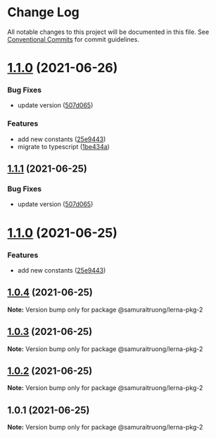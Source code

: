 # Change Log

All notable changes to this project will be documented in this file.
See [Conventional Commits](https://conventionalcommits.org) for commit guidelines.

# [1.1.0](https://github.com/samuraitruong/lerna-workspace/compare/@samuraitruong/lerna-pkg-2@1.0.4...@samuraitruong/lerna-pkg-2@1.1.0) (2021-06-26)


### Bug Fixes

* update version ([507d065](https://github.com/samuraitruong/lerna-workspace/commit/507d065ee0dfba1f45142642d15a7c2dfc810514))


### Features

* add new constants ([25e9443](https://github.com/samuraitruong/lerna-workspace/commit/25e94430b9d52e9d737d2c55398cd302a5bc83dc))
* migrate to typescript ([1be434a](https://github.com/samuraitruong/lerna-workspace/commit/1be434a1c63cf779bab1dcdd10cb3faed5625e0c))





## [1.1.1](https://github.com/samuraitruong/lerna-workspace/compare/@samuraitruong/lerna-pkg-2@1.1.0...@samuraitruong/lerna-pkg-2@1.1.1) (2021-06-25)


### Bug Fixes

* update version ([507d065](https://github.com/samuraitruong/lerna-workspace/commit/507d065ee0dfba1f45142642d15a7c2dfc810514))





# [1.1.0](https://github.com/samuraitruong/lerna-workspace/compare/@samuraitruong/lerna-pkg-2@1.0.4...@samuraitruong/lerna-pkg-2@1.1.0) (2021-06-25)


### Features

* add new constants ([25e9443](https://github.com/samuraitruong/lerna-workspace/commit/25e94430b9d52e9d737d2c55398cd302a5bc83dc))





## [1.0.4](https://github.com/samuraitruong/lerna-workspace/compare/@samuraitruong/lerna-pkg-2@1.0.3...@samuraitruong/lerna-pkg-2@1.0.4) (2021-06-25)

**Note:** Version bump only for package @samuraitruong/lerna-pkg-2





## [1.0.3](https://github.com/samuraitruong/lerna-workspace/compare/@samuraitruong/lerna-pkg-2@1.0.2...@samuraitruong/lerna-pkg-2@1.0.3) (2021-06-25)

**Note:** Version bump only for package @samuraitruong/lerna-pkg-2





## [1.0.2](https://github.com/samuraitruong/lerna-workspace/compare/@samuraitruong/lerna-pkg-2@1.0.1...@samuraitruong/lerna-pkg-2@1.0.2) (2021-06-25)

**Note:** Version bump only for package @samuraitruong/lerna-pkg-2





## 1.0.1 (2021-06-25)

**Note:** Version bump only for package @samuraitruong/lerna-pkg-2
